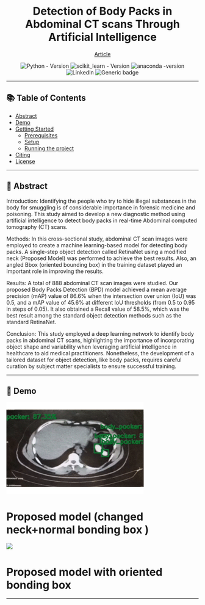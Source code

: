 <div align="center">
<h1 align="center"><strong> Detection of Body Packs in Abdominal CT scans Through Artificial Intelligence</strong></h1> 
 
[Article](https://journals.sbmu.ac.ir/aaem/index.php/AAEM/article/view/2479)

 ![Python - Version]( https://img.shields.io/badge/Python-3.9+-FFD43B?style=for-the-badge&logo=python&logoColor=blue)
 ![scikit_learn - Version](https://img.shields.io/badge/scikit_learn-1.4+-F7931E?style=for-the-badge&logo=scikit-learn&logoColor=white)
 ![anaconda -version](https://img.shields.io/badge/conda-4.x-342B029.svg?&style=for-the-badge&logo=anaconda&logoColor=white)
 ![LinkedIn](https://img.shields.io/badge/LinkedIn-0077B5?style=for-the-badge&logo=linkedin&logoColor=white)
 ![Generic badge](https://img.shields.io/badge/License-MIT-<COLOR>.svg?style=for-the-badge)
 
 
</div>

----

## 📚 Table of Contents
- [Abstract](#Abstract)
- [Demo](#demo)
- [Getting Started](#getting-started)
  - [Prerequisites](#prerequisites)
  - [Setup ](#setup)
  - [Running the project ](#running-the-project)
- [Citing](#citing)
- [License](#license)

---- 

## 📌 Abstract <a name="Abstract"></a>
Introduction: Identifying the people who try to hide illegal substances in the body for smuggling is of considerable importance in forensic medicine and poisoning. This study aimed to develop a new diagnostic method using artificial intelligence to detect body packs in real-time Abdominal computed tomography (CT) scans.

Methods: In this cross-sectional study, abdominal CT scan images were employed to create a machine learning-based model for detecting body packs. A single-step object detection called RetinaNet using a modified neck (Proposed Model) was performed to achieve the best results. Also, an angled Bbox (oriented bounding box) in the training dataset played an important role in improving the results.

Results: A total of 888 abdominal CT scan images were studied. Our proposed Body Packs Detection (BPD) model achieved a mean average precision (mAP) value of 86.6% when the intersection over union (IoU) was 0.5, and a mAP value of 45.6% at different IoU thresholds (from 0.5 to 0.95 in steps of 0.05). It also obtained a Recall value of 58.5%, which was the best result among the standard object detection methods such as the standard RetinaNet.

Conclusion: This study employed a deep learning network to identify body packs in abdominal CT scans, highlighting the importance of incorporating object shape and variability when leveraging artificial intelligence in healthcare to aid medical practitioners. Nonetheless, the development of a tailored dataset for object detection, like body packs, requires careful curation by subject matter specialists to ensure successful training.

----

## 💫 Demo <a name="demo"></a>

![](https://github.com/SAMashiyane/Body_Packs_Detection/blob/main/img/bp.gif)

# Proposed model (changed neck+normal bonding box )

![](https://github.com/SAMashiyane/Body_packer_project/blob/main/img/oriented_bp.gif)

# Proposed model with oriented bonding box
----
